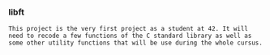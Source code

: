 ### libft
```This project is the very first project as a student at 42. It will need to recode a few functions of the C standard library as well as some other utility functions that will be use during the whole cursus.```
